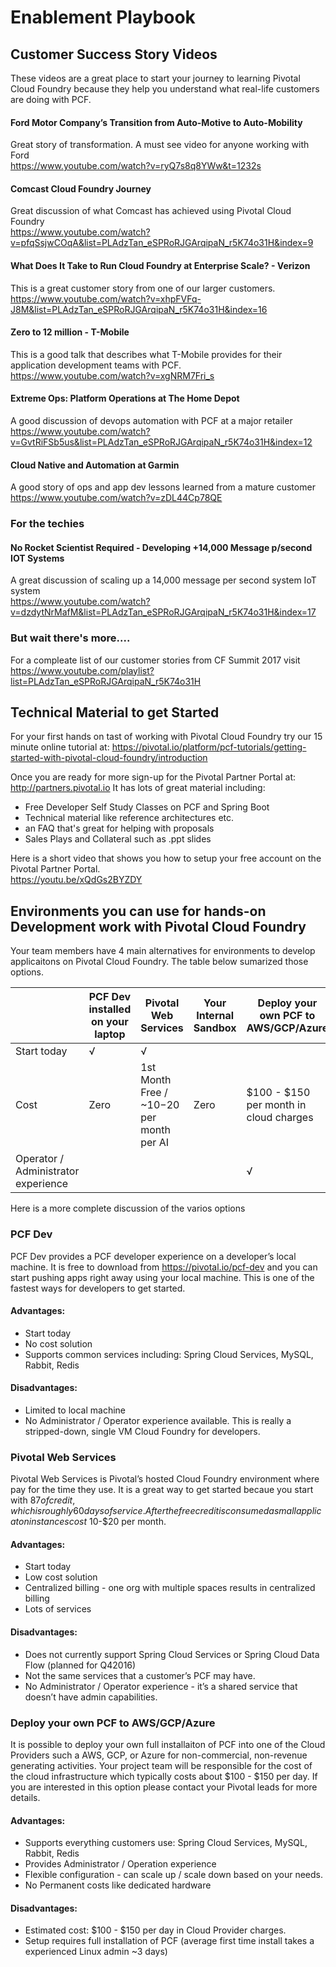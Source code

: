# Enablement Playbook
## Customer Success Story Videos
These videos are a great place to start your journey to learning Pivotal Cloud Foundry because they help you understand what real-life customers are doing with PCF.

#### Ford Motor Company’s Transition from Auto-Motive to Auto-Mobility
Great story of transformation.  A must see video for anyone working with Ford  
https://www.youtube.com/watch?v=ryQ7s8q8YWw&t=1232s

#### Comcast Cloud Foundry Journey
Great discussion of what Comcast has achieved using Pivotal Cloud Foundry  
https://www.youtube.com/watch?v=pfqSsjwCOqA&list=PLAdzTan_eSPRoRJGArqipaN_r5K74o31H&index=9

#### What Does It Take to Run Cloud Foundry at Enterprise Scale? - Verizon
This is a great customer story from one of our larger customers.  
https://www.youtube.com/watch?v=xhpFVFq-J8M&list=PLAdzTan_eSPRoRJGArqipaN_r5K74o31H&index=16

#### Zero to 12 million - T-Mobile
This is a good talk that describes what T-Mobile provides for their application development teams with PCF.  
https://www.youtube.com/watch?v=xgNRM7Fri_s

#### Extreme Ops: Platform Operations at The Home Depot
A good discussion of devops automation with PCF at a major retailer
https://www.youtube.com/watch?v=GvtRiFSb5us&list=PLAdzTan_eSPRoRJGArqipaN_r5K74o31H&index=12

#### Cloud Native and Automation at Garmin
A good story of ops and app dev lessons learned from a mature customer  
https://www.youtube.com/watch?v=zDL44Cp78QE 

### For the techies
#### No Rocket Scientist Required - Developing +14,000 Message p/second IOT Systems
A great discussion of scaling up a 14,000 message per second system IoT system  
https://www.youtube.com/watch?v=dzdytNrMafM&list=PLAdzTan_eSPRoRJGArqipaN_r5K74o31H&index=17

### But wait there's more....
For a compleate list of our customer stories from CF Summit 2017 visit  
https://www.youtube.com/playlist?list=PLAdzTan_eSPRoRJGArqipaN_r5K74o31H

## Technical Material to get Started
For your first hands on tast of working with Pivotal Cloud Foundry try our 15 minute online tutorial at:
https://pivotal.io/platform/pcf-tutorials/getting-started-with-pivotal-cloud-foundry/introduction

Once you are ready for more sign-up for the Pivotal Partner Portal at: http://partners.pivotal.io
It has lots of great material including:
- Free Developer Self Study Classes on PCF and Spring Boot
- Technical material like reference architectures etc.
- an FAQ that's great for helping with proposals
- Sales Plays and Collateral such as .ppt slides

Here is a short video that shows you how to setup your free account on the Pivotal Partner Portal.  
https://youtu.be/xQdGs2BYZDY


## Environments you can use for hands-on Development work with Pivotal Cloud Foundry
Your team members have 4 main alternatives for environments to develop applicaitons on Pivotal Cloud Foundry.  The table below sumarized those options.

| |PCF Dev installed on your laptop| Pivotal Web Services | Your Internal Sandbox | Deploy your own PCF to AWS/GCP/Azure|
| --- | --- | --- |--- | --- |
| Start today | √ | √ | | |
| Cost | Zero | 1st Month Free / ~$10-$20 per month per AI| Zero | $100 - $150 per month in cloud charges |
| Operator / Administrator experience | | | | √ |

Here is a more complete discussion of the varios options
### PCF Dev
PCF Dev provides a PCF developer experience on a developer’s local machine.  It is free to download from https://pivotal.io/pcf-dev and you can start pushing apps right away using your local machine.
This is one of the fastest ways for developers to get started.
#### Advantages:
*	Start today
*	No cost solution
*	Supports common services including: Spring Cloud Services, MySQL, Rabbit, Redis
#### Disadvantages:
*	Limited to local machine
*	No Administrator / Operator experience available.  This is really a stripped-down, single VM Cloud Foundry for developers.


###  Pivotal Web Services
Pivotal Web Services is Pivotal’s hosted Cloud Foundry environment where pay for the time they use.  It is a great way to get started becaue you start with $87 of credit, which is roughly 60 days of service.  After the free credit is consumed a small applicaton instances cost ~$10-$20 per month.

#### Advantages:
*	Start today
*	Low cost solution
*	Centralized billing - one org with multiple spaces results in centralized billing
*	Lots of services
#### Disadvantages:
*	Does not currently support Spring Cloud Services or Spring Cloud Data Flow (planned for Q42016)
*	Not the same services that a customer’s PCF may have.
*	No Administrator / Operator experience - it’s a shared service that doesn’t have admin capabilities.

### Deploy your own PCF to AWS/GCP/Azure
It is possible to deploy your own full installaiton of PCF into one of the Cloud Providers such a AWS, GCP, or Azure for non-commercial, non-revenue generating activities.  Your project team will be responsible for the cost of the cloud infrastructure which typically costs about $100 - $150 per day.  If you are interested in this option please contact your Pivotal leads for more details.
#### Advantages:

*	Supports everything customers use: Spring Cloud Services, MySQL, Rabbit, Redis 
*	Provides Administrator / Operation experience
*	Flexible configuration - can scale up / scale down based on your needs.
*	No Permanent costs like dedicated hardware
#### Disadvantages:
*	Estimated cost:  $100 - $150 per day in Cloud Provider charges.
*  	Setup requires full installation of PCF (average first time install takes a experienced Linux admin ~3 days)
